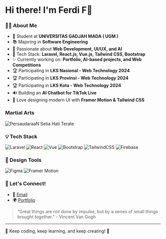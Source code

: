 # Hi there! I'm Ferdi F🌟 

### 👨‍💻 About Me
- 🏫 Student at **UNIVERSITAS GADJAH MADA ( UGM )**
- 📚 Majoring in **Software Engineering**
- 💎 Passionate about **Web Development, UI/UX, and AI**
- 🔧 Tech Stack: **Laravel, React.js, Vue.js, Tailwind CSS, Bootstrap**
- ✨ Currently working on: **Portfolio, AI-based projects, and Web Competitions**
- 🏆 Participating in **LKS Nasional - Web Technology 2024**
- 🏆 Participating in **LKS Provinsi - Web Technology 2024**
- 🏆 Participating in **LKS Kota - Web Technology 2024**
- 🔊 Building an **AI Chatbot for TikTok Live**
- 🌟 Love designing modern UI with **Framer Motion & Tailwind CSS**
### Martial Arts
![PersaudaraaN Setia Hati Terate](https://raw.githubusercontent.com/Mutiaacode/Mutiaacode/main/psht-logo-77E7603CAD-seeklogo.com.png)
### 💡 Tech Stack
![Laravel](https://img.shields.io/badge/Laravel-F55247?style=for-the-badge&logo=laravel&logoColor=white)
![React](https://img.shields.io/badge/React-61DAFB?style=for-the-badge&logo=react&logoColor=white)
![Vue](https://img.shields.io/badge/Vue.js-4FC08D?style=for-the-badge&logo=vue.js&logoColor=white)
![Bootstrap](https://img.shields.io/badge/Bootstrap-563D7C?style=for-the-badge&logo=bootstrap&logoColor=white)
![TailwindCSS](https://img.shields.io/badge/TailwindCSS-38B2AC?style=for-the-badge&logo=tailwind-css&logoColor=white)
![Firebase](https://img.shields.io/badge/Firebase-FFCA28?style=for-the-badge&logo=firebase&logoColor=black)

### 🎨 Design Tools
![Figma](https://img.shields.io/badge/Figma-F24E1E?style=for-the-badge&logo=figma&logoColor=white)
![Framer Motion](https://img.shields.io/badge/Framer_Motion-EA4C89?style=for-the-badge&logo=framer&logoColor=white)

### 👥 Let's Connect!
- 💌 [Email](mutiacode@gmail.com)
- 🌍 [Portfolio](https://mutiadev.my.id/)

> “Great things are not done by impulse, but by a series of small things brought together.” - Vincent Van Gogh

---

🌟 Keep coding, keep learning, and keep creating! 💟

